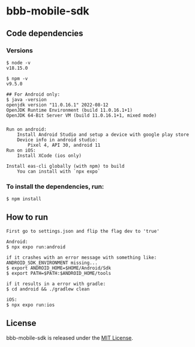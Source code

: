 #  bbb-mobile-sdk

## Code dependencies

### Versions

    $ node -v
    v18.15.0

    $ npm -v
    v9.5.0

    ## For Android only:
    $ java -version 
    openjdk version "11.0.16.1" 2022-08-12
    OpenJDK Runtime Environment (build 11.0.16.1+1)
    OpenJDK 64-Bit Server VM (build 11.0.16.1+1, mixed mode)

### 
    Run on android:
        Install Android Studio and setup a device with google play store
        Device info in android studio:
            Pixel 4, API 30, android 11
    Run on iOS:
        Install XCode (ios only)

    Install eas-cli globally (with npm) to build
        You can install with `npx expo`

### To install the dependencies, run:

    $ npm install

## How to run

    First go to settings.json and flip the flag dev to 'true'

    Android:
    $ npx expo run:android
    
    if it crashes with an error message with something like: ANDROID_SDK_ENVIRONMENT missing...
    $ export ANDROID_HOME=$HOME/Android/Sdk
    $ export PATH=$PATH:$ANDROID_HOME/tools

    if it results in a error with gradle:
    $ cd android && ./gradlew clean
          
    iOS:
    $ npx expo run:ios

## License

bbb-mobile-sdk is released under the [MIT License](https://github.com/mconf/bbb-mobile-sdk/blob/dev/LICENSE.md).
